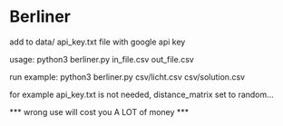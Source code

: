 # Berliner

add to data/ api_key.txt file with google api key

usage: python3 berliner.py in_file.csv out_file.csv

run example: python3 berliner.py csv/licht.csv csv/solution.csv

for example api_key.txt is not needed, distance_matrix set to random...

*** wrong use will cost you A LOT of money ***
